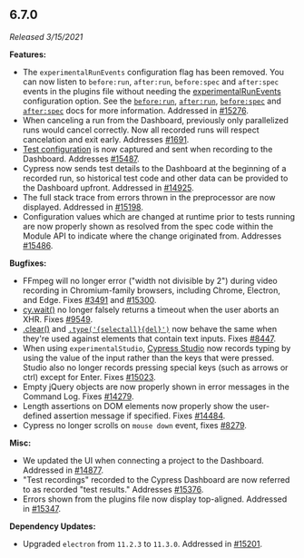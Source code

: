 ## 6.7.0

_Released 3/15/2021_

**Features:**

- The `experimentalRunEvents` configuration flag has been removed. You can now
  listen to `before:run`, `after:run`, `before:spec` and `after:spec` events in
  the plugins file without needing the
  [experimentalRunEvents](/guides/references/experiments) configuration option.
  See the [`before:run`](/api/plugins/before-run-api),
  [`after:run`](/api/plugins/after-run-api),
  [`before:spec`](/api/plugins/before-spec-api) and
  [`after:spec`](/api/plugins/after-spec-api) docs for more information.
  Addressed in [#15276](https://github.com/cypress-io/cypress/pull/15276).
- When canceling a run from the Dashboard, previously only parallelized runs
  would cancel correctly. Now all recorded runs will respect cancelation and
  exit early. Addresses
  [#1691](https://github.com/cypress-io/cypress/issues/1691).
- [Test configuration](/guides/core-concepts/writing-and-organizing-tests#Test-Configuration)
  is now captured and sent when recording to the Dashboard. Addresses
  [#15487](https://github.com/cypress-io/cypress/issues/15487).
- Cypress now sends test details to the Dashboard at the beginning of a recorded
  run, so historical test code and other data can be provided to the Dashboard
  upfront. Addressed in
  [#14925](https://github.com/cypress-io/cypress/issues/14925).
- The full stack trace from errors thrown in the preprocessor are now displayed.
  Addressed in [#15198](https://github.com/cypress-io/cypress/pull/15198).
- Configuration values which are changed at runtime prior to tests running are
  now properly shown as resolved from the spec code within the Module API to
  indicate where the change originated from. Addresses
  [#15486](https://github.com/cypress-io/cypress/issues/15486).

**Bugfixes:**

- FFmpeg will no longer error ("width not divisible by 2") during video
  recording in Chromium-family browsers, including Chrome, Electron, and Edge.
  Fixes [#3491](https://github.com/cypress-io/cypress/issues/3491) and
  [#15300](https://github.com/cypress-io/cypress/issues/15300).
- [cy.wait()](/api/commands/wait) no longer falsely returns a timeout when the
  user aborts an XHR. Fixes
  [#9549](https://github.com/cypress-io/cypress/issues/9549).
- [.clear()](/api/commands/clear) and
  [`.type('{selectall}{del}')`](/api/commands/type) now behave the same when
  they're used against elements that contain text inputs. Fixes
  [#8447](https://github.com/cypress-io/cypress/issues/8447).
- When using `experimentalStudio`,
  [Cypress Studio](/guides/references/cypress-studio) now records typing by
  using the value of the input rather than the keys that were pressed. Studio
  also no longer records pressing special keys (such as arrows or ctrl) except
  for Enter. Fixes [#15023](https://github.com/cypress-io/cypress/issues/15023).
- Empty jQuery objects are now properly shown in error messages in the Command
  Log. Fixes [#14279](https://github.com/cypress-io/cypress/issues/14279).
- Length assertions on DOM elements now properly show the user-defined assertion
  message if specified. Fixes
  [#14484](https://github.com/cypress-io/cypress/issues/14484).
- Cypress no longer scrolls on `mouse down` event, fixes
  [#8279](https://github.com/cypress-io/cypress/issues/8279).

**Misc:**

- We updated the UI when connecting a project to the Dashboard. Addressed in
  [#14877](https://github.com/cypress-io/cypress/issues/14877).
- "Test recordings" recorded to the Cypress Dashboard are now referred to as
  recorded "test results." Addresses
  [#15376](https://github.com/cypress-io/cypress/issues/15376).
- Errors shown from the plugins file now display top-aligned. Addressed in
  [#15347](https://github.com/cypress-io/cypress/issues/15347).

**Dependency Updates:**

- Upgraded `electron` from `11.2.3` to `11.3.0`. Addressed in
  [#15201](https://github.com/cypress-io/cypress/issues/15201).
